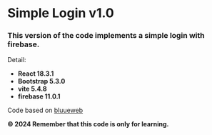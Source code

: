 # Simple Login v1.0


### This version of the code implements a simple login with firebase.

Detail:
- **React 18.3.1**
- **Bootstrap 5.3.0**
- **vite 5.4.8**
- **firebase 11.0.1**

Code based on [bluueweb](https://bluuweb.dev/)

**© 2024 Remember that this code is only for learning.**
